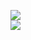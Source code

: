 [![](https://img.shields.io/badge/Made%20With-Github%20Spray-lightgrey.svg?style=for-the-badge&logo=github)](https://github.com/Annihil/github-spray#28425)  
[![](https://i.imgur.com/2DrTn0Z.gif)](https://github.com/Annihil/github-spray)